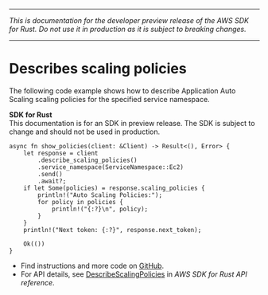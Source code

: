 --------

 *This is documentation for the developer preview release of the AWS SDK for Rust\. Do not use it in production as it is subject to breaking changes\.* 

--------

# Describes scaling policies<a name="application-autoscaling_DescribeScalingPolicies_rust_topic"></a>

The following code example shows how to describe Application Auto Scaling scaling policies for the specified service namespace\.

**SDK for Rust**  
This documentation is for an SDK in preview release\. The SDK is subject to change and should not be used in production\.
  

```
async fn show_policies(client: &Client) -> Result<(), Error> {
    let response = client
        .describe_scaling_policies()
        .service_namespace(ServiceNamespace::Ec2)
        .send()
        .await?;
    if let Some(policies) = response.scaling_policies {
        println!("Auto Scaling Policies:");
        for policy in policies {
            println!("{:?}\n", policy);
        }
    }
    println!("Next token: {:?}", response.next_token);

    Ok(())
}
```
+  Find instructions and more code on [GitHub](https://github.com/awsdocs/aws-doc-sdk-examples/tree/main/.rust_alpha/applicationautoscaling#code-examples)\. 
+  For API details, see [DescribeScalingPolicies](https://awslabs.github.io/aws-sdk-rust/) in *AWS SDK for Rust API reference*\. 